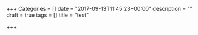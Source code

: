 +++
Categories = []
date = "2017-09-13T11:45:23+00:00"
description = ""
draft = true
tags = []
title = "test"

+++
